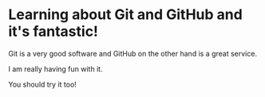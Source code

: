 # Learning about Git and GitHub and it's fantastic!

Git is a very good software and GitHub on the other hand is a great service.

I am really having fun with it.

You should try it too!
